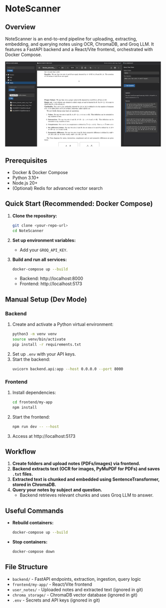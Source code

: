 # NoteScanner

## Overview
NoteScanner is an end-to-end pipeline for uploading, extracting, embedding, and querying notes using OCR, ChromaDB, and Groq LLM. It features a FastAPI backend and a React/Vite frontend, orchestrated with Docker Compose.

![NoteScanner Demo](frontend/my-app/public/noteScanner.png)

## Prerequisites
- Docker & Docker Compose
- Python 3.10+
- Node.js 20+
- (Optional) Redis for advanced vector search

## Quick Start (Recommended: Docker Compose)

1. **Clone the repository:**
	```sh
	git clone <your-repo-url>
	cd NoteScanner
	```

2. **Set up environment variables:**
	- Add your `GROQ_API_KEY`.

3. **Build and run all services:**
	```sh
	docker-compose up --build
	```
	- Backend: http://localhost:8000
	- Frontend: http://localhost:5173

## Manual Setup (Dev Mode)

### Backend
1. Create and activate a Python virtual environment:
	```sh
	python3 -m venv venv
	source venv/bin/activate
	pip install -r requirements.txt
	```
2. Set up `.env` with your API keys.
3. Start the backend:
	```sh
	uvicorn backend.api:app --host 0.0.0.0 --port 8000
	```

### Frontend
1. Install dependencies:
	```sh
	cd frontend/my-app
	npm install
	```
2. Start the frontend:
	```sh
	npm run dev -- --host
	```
3. Access at http://localhost:5173

## Workflow
1. **Create folders and upload notes (PDFs/images) via frontend.**
2. **Backend extracts text (OCR for images, PyMuPDF for PDFs) and saves `.txt` files.**
3. **Extracted text is chunked and embedded using SentenceTransformer, stored in ChromaDB.**
4. **Query your notes by subject and question.**
	- Backend retrieves relevant chunks and uses Groq LLM to answer.

## Useful Commands
- **Rebuild containers:**
  ```sh
  docker-compose up --build
  ```
- **Stop containers:**
  ```sh
  docker-compose down
  ```

## File Structure
- `backend/` - FastAPI endpoints, extraction, ingestion, query logic
- `frontend/my-app/` - React/Vite frontend
- `user_notes/` - Uploaded notes and extracted text (ignored in git)
- `chroma_storage/` - ChromaDB vector database (ignored in git)
- `.env` - Secrets and API keys (ignored in git)

